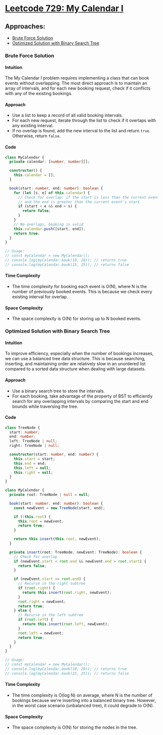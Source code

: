 # [Leetcode 729: My Calendar I](https://leetcode.com/problems/my-calendar-i/)

## Approaches:
- [Brute Force Solution](#brute-force-solution)
- [Optimized Solution with Binary Search Tree](#optimized-solution-with-binary-search-tree)

### Brute Force Solution

#### Intuition
The My Calendar I problem requires implementing a class that can book events without overlapping. The most direct approach is to maintain an array of intervals, and for each new booking request, check if it conflicts with any of the existing bookings.

#### Approach
- Use a list to keep a record of all valid booking intervals.
- For each new request, iterate through the list to check if it overlaps with any existing interval.
- If no overlap is found, add the new interval to the list and return `true`. Otherwise, return `false`.

#### Code
```typescript
class MyCalendar {
  private calendar: [number, number][];

  constructor() {
    this.calendar = [];
  }

  book(start: number, end: number): boolean {
    for (let [s, e] of this.calendar) {
      // Check for overlap: if the start is less than the current event's end
      // and the end is greater than the current event's start
      if (start < e && end > s) {
        return false;
      }
    }
    // No overlaps, booking is valid
    this.calendar.push([start, end]);
    return true;
  }
}

// Usage:
// const myCalendar = new MyCalendar();
// console.log(myCalendar.book(10, 20)); // returns true
// console.log(myCalendar.book(15, 25)); // returns false
```

#### Time Complexity
- The time complexity for booking each event is O(N), where N is the number of previously booked events. This is because we check every existing interval for overlap.

#### Space Complexity
- The space complexity is O(N) for storing up to N booked events.

### Optimized Solution with Binary Search Tree

#### Intuition
To improve efficiency, especially when the number of bookings increases, we can use a balanced tree data structure. This is because searching, inserting, and maintaining order are relatively slow in an unordered list compared to a sorted data structure when dealing with large datasets.

#### Approach
- Use a binary search tree to store the intervals.
- For each booking, take advantage of the property of BST to efficiently search for any overlapping intervals by comparing the start and end bounds while traversing the tree.

#### Code
```typescript
class TreeNode {
  start: number;
  end: number;
  left: TreeNode | null;
  right: TreeNode | null;

  constructor(start: number, end: number) {
    this.start = start;
    this.end = end;
    this.left = null;
    this.right = null;
  }
}

class MyCalendar {
  private root: TreeNode | null = null;

  book(start: number, end: number): boolean {
    const newEvent = new TreeNode(start, end);

    if (!this.root) {
      this.root = newEvent;
      return true;
    }

    return this.insert(this.root, newEvent);
  }

  private insert(root: TreeNode, newEvent: TreeNode): boolean {
    // Check for overlap
    if (newEvent.start < root.end && newEvent.end > root.start) {
      return false;
    }

    if (newEvent.start >= root.end) {
      // Recurse in the right subtree
      if (root.right) {
        return this.insert(root.right, newEvent);
      }
      root.right = newEvent;
      return true;
    } else {
      // Recurse in the left subtree
      if (root.left) {
        return this.insert(root.left, newEvent);
      }
      root.left = newEvent;
      return true;
    }
  }
}

// Usage:
// const myCalendar = new MyCalendar();
// console.log(myCalendar.book(10, 20)); // returns true
// console.log(myCalendar.book(15, 25)); // returns false
```

#### Time Complexity
- The time complexity is O(log N) on average, where N is the number of bookings because we're inserting into a balanced binary tree. However, in the worst case scenario (unbalanced tree), it could degrade to O(N).

#### Space Complexity
- The space complexity is O(N) for storing the nodes in the tree.

